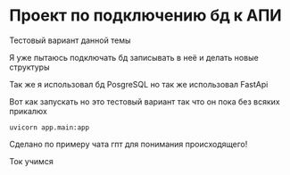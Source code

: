 # Проект по подключению бд к АПИ
Тестовый вариант данной темы 

Я уже пытаюсь подключать бд записывать в неё и делать новые структуры

Так же я использовал бд PosgreSQL но так же использовал FastApi

Вот как запускать но это тестовый вариант так что он пока без всяких прикалюх
```
uvicorn app.main:app
```
Сделано по примеру чата гпт для понимания происходящего!

Ток учимся